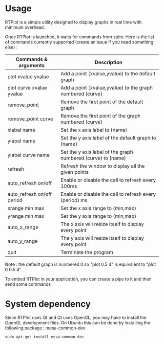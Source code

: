 # Usage

RTPlot is a simple utility designed to display graphs in real time with minimum overhead.

Once RTPlot is launched, it waits for commands from stdin. Here is the list of commands currently supported (create an issue if you need something else) : 

| **Commands & arguments**   | **Description**                                              |
|----------------------------|--------------------------------------------------------------|
| plot xvalue yvalue         | Add a point (xvalue,yvalue) to the default graph             |
| plot curve xvalue yvalue   | Add a point (xvalue,yvalue) to the graph numbered (curve)    |
| remove_point               | Remove the first point of the default graph                  |
| remove_point curve         | Remove the first point of the graph numbered (curve)         |
| xlabel name                | Set the x axis label to (name)                               |
| ylabel name                | Set the y axis label of the default graph to (name)          |
| ylabel curve name          | Set the y axis label of the graph numbered (curve) to (name) |
| refresh                    | Refresh the window to display all the given points           |
| auto_refresh on/off        | Enable or disable the call to refresh every 100ms            |
| auto_refresh on/off period | Enable or disable the call to refresh every (period) ms      |
| xrange min max             | Set the x axis range to (min,max)                            |
| yrange min max             | Set the y axis range to (min,max)                            |
| auto_x_range               | The x axis will resize itself to display every point         |
| auto_y_range               | The y axis will resize itself to display every point         |
| quit                       | Terminate the program                                        |

Note : the default graph is numbered 0 so "plot 0.5 4" is equivalent to "plot 0 0.5 4" 

To embed RTPlot in your application, you can create a pipe to it and then send some commands

# System dependency

Since RTPlot uses Qt and Qt uses OpenGL, you may have to install the OpenGL development files. On Ubuntu this can be done by installing the following package : mesa-common-dev

```
sudo apt-get install mesa-common-dev
```
